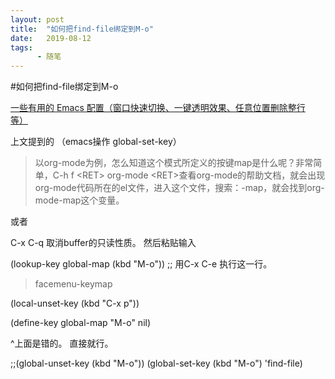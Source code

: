 ```yaml
---
layout: post
title:  "如何把find-file绑定到M-o"
date:   2019-08-12
tags:
      - 随笔
---
```


#如何把find-file绑定到M-o


[一些有用的 Emacs
配置（窗口快速切换、一键透明效果、任意位置删除整行等）](https://www.cnblogs.com/yjie/p/4059145.html)   

上文提到的 （emacs操作 global-set-key）

> 以org-mode为例，怎么知道这个模式所定义的按键map是什么呢？非常简单，C-h
> f \<RET> org-mode
> \<RET>查看org-mode的帮助文档，就会出现org-mode代码所在的el文件，进入这个文件，搜索：-map，就会找到org-mode-map这个变量。

或者

C-x C-q 取消buffer的只读性质。 然后粘贴输入

(lookup-key global-map (kbd \"M-o\")) ;; 用C-x C-e 执行这一行。

> facemenu-keymap

(local-unset-key (kbd \"C-x p\"))

(define-key global-map \"M-o\" nil)

\^上面是错的。 直接就行。

;;(global-unset-key (kbd \"M-o\"))
(global-set-key (kbd \"M-o\") \'find-file)



